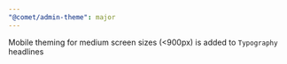 ```yaml
---
"@comet/admin-theme": major
---
```


Mobile theming for medium screen sizes (<900px) is added to `Typography` headlines
